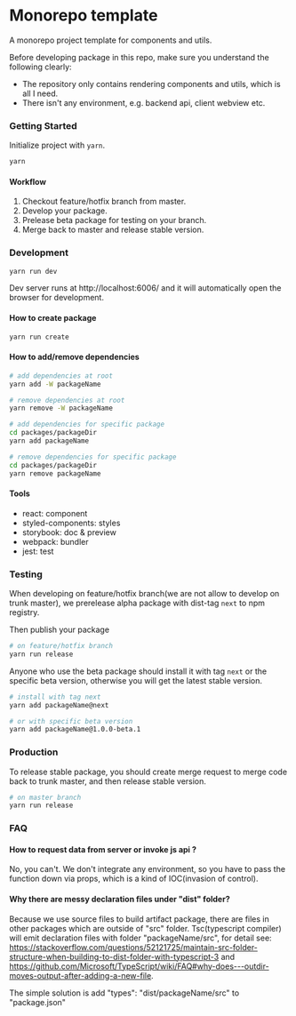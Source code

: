 # Monorepo template

A monorepo project template for components and utils.

Before developing package in this repo, make sure you understand the following clearly:

- The repository only contains rendering components and utils, which is all I need.
- There isn't any environment, e.g. backend api, client webview etc.

### Getting Started

Initialize project with `yarn`.

```bash
yarn
```

#### Workflow

1. Checkout feature/hotfix branch from master.
2. Develop your package.
3. Prelease beta package for testing on your branch.
4. Merge back to master and release stable version.

### Development

```bash
yarn run dev
```

Dev server runs at http://localhost:6006/ and it will automatically open the browser for development.

#### How to create package

```bash
yarn run create
```

#### How to add/remove dependencies

```bash
# add dependencies at root
yarn add -W packageName

# remove dependencies at root
yarn remove -W packageName

# add dependencies for specific package
cd packages/packageDir
yarn add packageName

# remove dependencies for specific package
cd packages/packageDir
yarn remove packageName
```

#### Tools

- react: component
- styled-components: styles
- storybook: doc & preview
- webpack: bundler
- jest: test

### Testing

When developing on feature/hotfix branch(we are not allow to develop on trunk master), we prerelease alpha package with dist-tag `next` to npm registry.

Then publish your package

```bash
# on feature/hotfix branch
yarn run release
```

Anyone who use the beta package should install it with tag `next` or the specific beta version, otherwise you will get the latest stable version.

```bash
# install with tag next
yarn add packageName@next

# or with specific beta version
yarn add packageName@1.0.0-beta.1
```

### Production

To release stable package, you should create merge request to merge code back to trunk master, and then release stable version.

```bash
# on master branch
yarn run release
```

### FAQ

#### How to request data from server or invoke js api ?

No, you can't. We don't integrate any environment, so you have to pass the function down via props, which is a kind of IOC(invasion of control).

#### Why there are messy declaration files under "dist" folder?

Because we use source files to build artifact package, there are files in other packages which are outside of "src" folder. Tsc(typescript compiler) will emit declaration files with folder "packageName/src", for detail see: https://stackoverflow.com/questions/52121725/maintain-src-folder-structure-when-building-to-dist-folder-with-typescript-3 and https://github.com/Microsoft/TypeScript/wiki/FAQ#why-does---outdir-moves-output-after-adding-a-new-file.

The simple solution is add "types": "dist/packageName/src" to "package.json"
